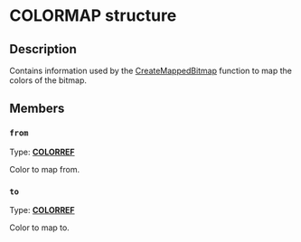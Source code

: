# COLORMAP structure

## Description

Contains information used by the [CreateMappedBitmap](https://learn.microsoft.com/windows/desktop/api/commctrl/nf-commctrl-createmappedbitmap) function to map the colors of the bitmap.

## Members

### `from`

Type: **[COLORREF](https://learn.microsoft.com/windows/desktop/WinProg/windows-data-types)**

Color to map from.

### `to`

Type: **[COLORREF](https://learn.microsoft.com/windows/desktop/WinProg/windows-data-types)**

Color to map to.